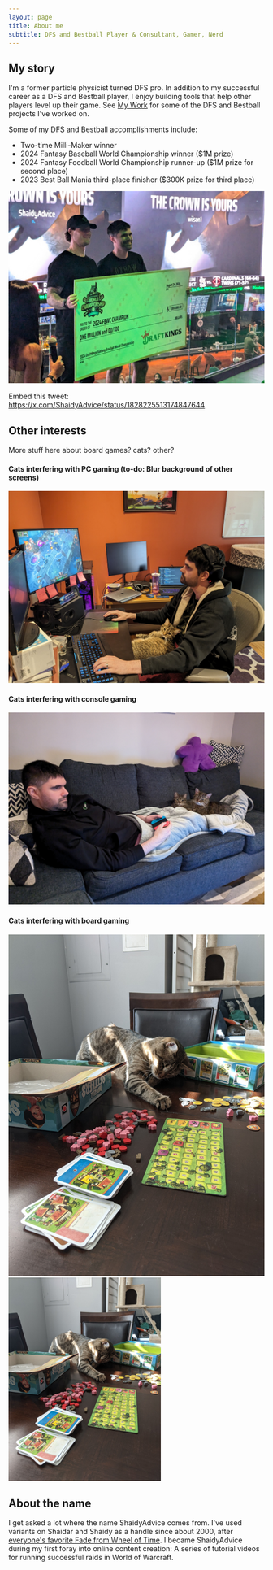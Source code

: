 ```yaml
---
layout: page
title: About me
subtitle: DFS and Bestball Player & Consultant, Gamer, Nerd
---
```

## My story
I'm a former particle physicist turned DFS pro. In addition to my successful career as a DFS and Bestball player, I enjoy building tools that help other players level up their game. See [My Work](./mywork.html) for some of the DFS and Bestball projects I've worked on. 

Some of my DFS and Bestball accomplishments include: 
- Two-time Milli-Maker winner
- 2024 Fantasy Baseball World Championship winner ($1M prize)
- 2024 Fantasy Foodball World Championship runner-up ($1M prize for second place)
- 2023 Best Ball Mania third-place finisher ($300K prize for third place)

![My image](assets/FBWC_2024.jpg)


Embed this tweet: 
https://x.com/ShaidyAdvice/status/1828225513174847644


## Other interests
More stuff here about board games? cats? other? 

#### Cats interfering with PC gaming (to-do: Blur background of other screens)
![My image](assets/cats-and-league.jpg)

#### Cats interfering with console gaming
![My image](assets/cats-and-switch.jpg)

#### Cats interfering with board gaming
![My image](assets/cat-and-board-games.jpg)
<img src="assets/cat-and-board-games.jpg" alt="My image" width="300">

## About the name
I get asked a lot where the name ShaidyAdvice comes from. I've used variants on Shaidar and Shaidy as a handle since about 2000, after [everyone's favorite Fade from Wheel of Time](https://wot.fandom.com/wiki/Shaidar_Haran). I became ShaidyAdvice during my first foray into online content creation: A series of tutorial videos for running successful raids in World of Warcraft. 
